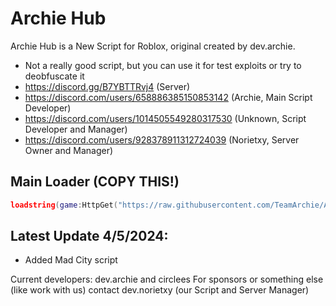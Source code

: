 # Archie Hub

Archie Hub is a New Script for Roblox, original created by dev.archie.

- Not a really good script, but you can use it for test exploits or try to deobfuscate it
- https://discord.gg/B7YBTTRvj4 (Server)
- https://discord.com/users/658886385150853142 (Archie, Main Script Developer)
- https://discord.com/users/1014505549280317530 (Unknown, Script Developer and Manager)
- https://discord.com/users/928378911312724039 (Norietxy, Server Owner and Manager)

## Main Loader (COPY THIS!)
```lua
loadstring(game:HttpGet("https://raw.githubusercontent.com/TeamArchie/ArchieHub/main/ArchieLoader/ArchieMain"))()
```

## Latest Update 4/5/2024:
- Added Mad City script

Current developers: dev.archie and circlees
For sponsors or something else (like work with us) contact dev.norietxy (our Script and Server Manager)
